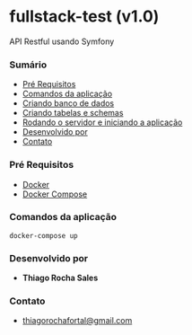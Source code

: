#  fullstack-test (v1.0)

API Restful usando Symfony
### Sumário
+ [Pré Requisitos](#pré-requisitos)
+ [Comandos da aplicação](#comandos-da-aplicação)
+ [Criando banco de dados](#criando-banco-de-dados)
+ [Criando tabelas e schemas](#criando-tabelas-e-schemas)
+ [Rodando o servidor e iniciando a aplicação](#rodando-o-servidor-e-iniciando-a-aplicação)
+ [Desenvolvido por](#desenvolvido-por)
+ [Contato](#contato)
 
### Pré Requisitos
+ [Docker](https://www.docker.com/) 
+ [Docker Compose](https://docs.docker.com/compose/) 

### Comandos da aplicação
```
docker-compose up
```  
### Desenvolvido por
+ **Thiago Rocha Sales** 

### Contato
+ thiagorochafortal@gmail.com
